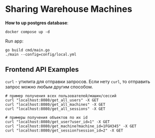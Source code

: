 # Sharing Warehouse Machines

**How to up postgres database**:
```
docker compose up -d
```

Run app:
```
go build cmd/main.go
./main --config=config/local.yml
```


## Frontend API Examples

`curl` - утилита для отправки запросов. Если нету `curl`, то отправить запрос можно любым другим способом.

```
# пример получения всех пользователей/машин/сессий
curl "localhost:8080/get_all_users" -X GET
curl "localhost:8080/get_all_machines" -X GET
curl "localhost:8080/get_all_sessions" -X GET

# примеры получения объектов по их id
curl "localhost:8080/get_user?user_id=1" -X GET
curl "localhost:8080/get_machine?machine_id=1FGH345" -X GET
curl "localhost:8080/get_session?session_id=2" -X GET
```
